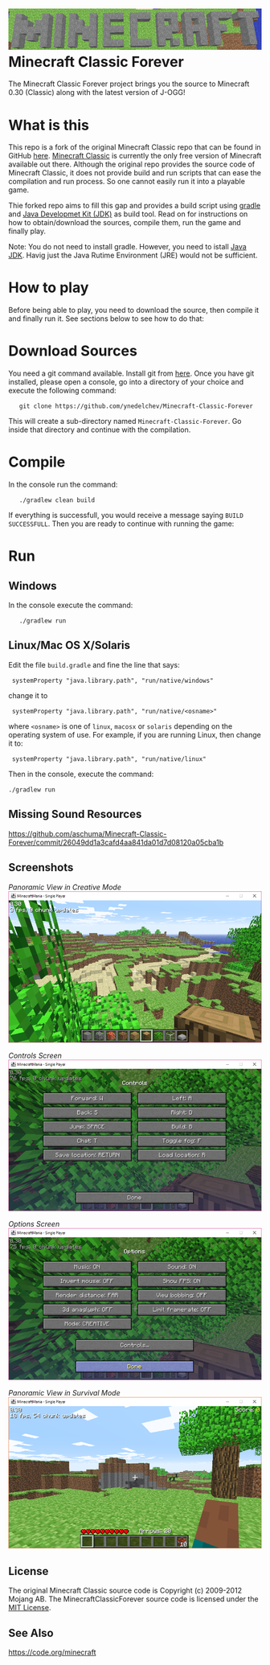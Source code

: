 
![Minecraft Classic FOrever](doc/images/minecraft-logo.png "Minecraft Classic Forever")
Minecraft Classic Forever
=========================
The Minecraft Classic Forever project brings you the source to Minecraft 0.30 (Classic) along with the latest version of J-OGG!

What is this
============
This repo is a fork of the original Minecraft Classic repo that can be found in GitHub [here](https://github.com/ManiaDevelopment/Minecraft-Classic-Forever).
[Minecraft Classic](https://minecraft.gamepedia.com/Classic) is currently the only free version of Minecraft available out there.
Although the original repo provides the source code of Minecraft Classic, it does not provide build and run scripts that can ease the compilation and run process. 
So one cannot easily run it into a playable game. 


Thie forked repo aims to fill this gap and provides a build script using [gradle](https://gradle.org/) and [Java Developmet Kit (JDK)](https://www.oracle.com/technetwork/java/javase/downloads/jdk11-downloads-5066655.html) as build tool.
Read on for instructions on how to obtain/download the sources, compile them, run the game and finally play.


Note: You do not need to install gradle. 
      However, you need to istall [Java JDK](https://www.oracle.com/technetwork/java/javase/downloads/jdk11-downloads-5066655.html). Havig just the Java Rutime Environment (JRE) would not be sufficient.

How to play
===========
Before being able to play, you need to download the source, then compile it and finally run it. See sections below to see how to do that:


Download Sources
================
You need a git command available. Install git from [here](https://git-scm.com/book/en/v2/Getting-Started-Installing-Git).
Once you have git installed, please open a console, go into a directory of your choice and execute the following command: 
```
   git clone https://github.com/ynedelchev/Minecraft-Classic-Forever
```
This will create a sub-directory named `Minecraft-Classic-Forever`. 
Go inside that directory and continue with the compilation.

Compile
=======
In the console run the command: 
```
   ./gradlew clean build 
```
If everything is successfull, you would receive a message saying `BUILD SUCCESSFULL`.
Then you are ready to continue with running the game:

Run
===


Windows
-------
In the console execute the command: 
```
   ./gradlew run
```

Linux/Mac OS X/Solaris
----------------------
Edit the file `build.gradle` and fine the line that says: 
```
 systemProperty "java.library.path", "run/native/windows"
```
change it to 
```
 systemProperty "java.library.path", "run/native/<osname>"
```
where `<osname>` is one of `linux`, `macosx` or `solaris` depending on the operating system of use.
For example, if you are running Linux, then change it to:
```
 systemProperty "java.library.path", "run/native/linux"
```

Then in the console, execute the command:
```
./gradlew run
```

Missing Sound Resources
-----------------------

https://github.com/aschuma/Minecraft-Classic-Forever/commit/26049dd1a3cafd4aa841da01d7d08120a05cba1b

Screenshots
-----------

*Panoramic View in Creative Mode*
![Panoramic View In Creative Mode](doc/images/screenshot-creative-panoram.png "Panoramic View In Creative Mode")


*Controls Screen*
![Controls Screen](doc/images/screenshot-controls.png "Controls Screen")


*Options Screen*
![Options Screen](doc/images/screenshot-options.png "Options Screen")


*Panoramic View in Survival Mode*
![Panoramic View In Survival Mode](doc/images/screenshot-survival-panoramic.png "Panoramic View In Survival Mode")

License
-------

The original Minecraft Classic source code is Copyright (c) 2009-2012 Mojang AB.
The MinecraftClassicForever source code is licensed under the [MIT License](http://www.opensource.org/licenses/mit-license.html).

See Also
--------
https://code.org/minecraft
